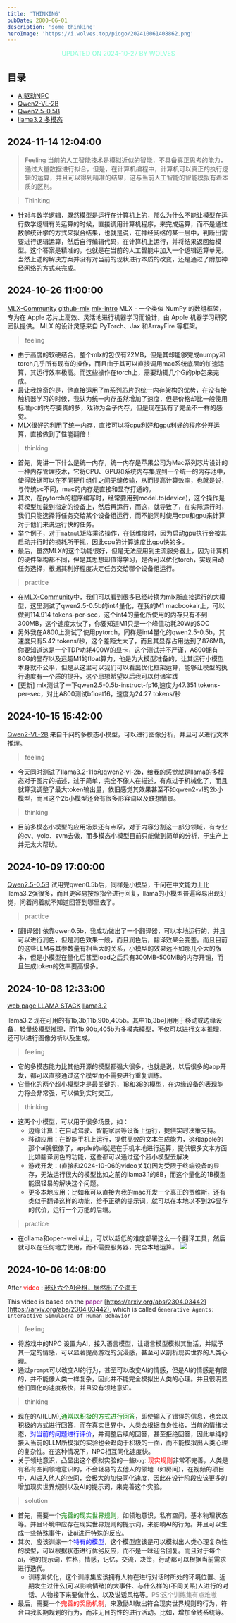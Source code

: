 ```yaml
---
title: 'THINKING'
pubDate: 2000-06-01
description: 'some thinking'
heroImage: 'https://i.wolves.top/picgo/202410061408862.png'
---
```


<p style="color: aquamarine;text-align: center">UPDATED ON 2024-10-27 BY WOLVES</p>

## 目录
- [AI驱动NPC](#2024-10-06-14-08-00)
- [Qwen2-VL-2B](#2024-10-15-15-42-00)
- [Qwen2.5-0.5B](#2024-10-09-17-00-00)
- [llama3.2 多模态](#2024-10-08-12-33-00)

## 2024-11-14 12:04:00
> Feeling
当前的人工智能技术是模拟近似的智能，不具备真正思考的能力，通过大量数据进行拟合，但是，在计算机编程中，计算机可以真正的执行逻辑的运算，并且可以得到精准的结果，这与当前人工智能的智能模拟有着本质的区别。

> Thinking
- 针对与数学逻辑，既然模型是运行在计算机上的，那么为什么不能让模型在运行数学逻辑有关运算的时候，直接调用计算机程序，来完成运算，而不是通过数学统计学的方式来拟合结果，也就是说，在神经网络的某一层中，判断出需要进行逻辑运算，然后自行编辑代码，在计算机上运行，并将结果返回给模型。这个答案是精准的，也就是在当前的人工智能中加入一个逻辑运算单元。当然上述的解决方案并没有对当前的现状进行本质的改变，还是通过了附加神经网络的方式来完成。


## 2024-10-26 11:00:00
[MLX-Community](https://huggingface.co/mlx-community)
[github-mlx](https://github.com/ml-explore/mlx)
[mlx-intro](https://ml-explore.github.io/mlx/build/html/index.html)
MLX - 一个类似 NumPy 的数组框架，专为在 Apple 芯片上高效、灵活地进行机器学习而设计，由 Apple 机器学习研究团队提供。
MLX 的设计灵感来自 PyTorch、Jax 和ArrayFire 等框架。

> feeling
- 由于高度的软硬结合，整个mlx的包仅有22MB，但是其却能够完成numpy和torch几乎所有现有的操作，而且由于其可以直接调用mac系统底层的加速运算，其运行效率极高。而这些操作在torch上，需要动辄几个G的pip包来完成。
- 最让我惊奇的是，他直接运用了m系列芯片的统一内存架构的优势，在没有接触机器学习的时候，我认为统一内存虽然增加了速度，但是价格却比一般使用标准pc的内存要贵的多，戏称为金子内存，但是现在我有了完全不一样的感觉。
- MLX很好的利用了统一内存，直接可以将cpu利好和gpu利好的程序分开运算，直接做到了性能翻倍！

> thinking
- 首先，先讲一下什么是统一内存，统一内存是苹果公司为Mac系列芯片设计的一种内存管理技术，它将CPU、GPU和系统内存集成到一个统一的内存池中，使得数据可以在不同硬件组件之间无缝传输，从而提高计算效率，也就是说，与传统pc不同，mac的内存是直接和显存打通的。
- 其次，在pytorch的程序编写时，经常要用到model.to(device)，这个操作是将模型加载到指定的设备上，然后再运行，而这，就导致了，在实际运行时，我们只能选择将任务交给某个设备组运行，而不能同时使用cpu和gpu来计算对于他们来说运行快的任务。
- 举个例子，对于`matmul`矩阵乘法操作，在低维度时，因为启动gpu执行会被其启动并行时的损耗所干扰，因此cpu的计算速度比gpu快的多。
- 最后，虽然MLX的这个功能很好，但是无法应用到主流服务器上，因为计算机的硬件架构都不同，但是其思想却值得学习，是否可以优化torch，实现自动任务选择，根据其利好程度决定任务交给哪个设备组运行。

> practice
- 在[MLX-Community](https://huggingface.co/mlx-community)中，我们可以看到很多已经转换为mlx所直接运行的大模型，这里测试了qwen2.5-0.5b的int4量化，在我的M1 macbookair上，可以做到114.914 tokens-per-sec，这个int4的量化所使用的内存只有不到300MB，这个速度太快了，你要知道M1只是一个峰值功耗20W的SOC
- 另外我在A800上测试了使用pytorch，同样是int4量化的qwen2.5-0.5b，其速度只有5.42 tokens/秒，这个差距太大了，而且其显存占用达到了876MB，你要知道这是一个TDP功耗400W的显卡，这个测试并不严谨，A800拥有80G的显存以及远超M1的float算力，他是为大模型准备的，让其运行小模型本身就不公平，但是从这里可以我们可以看出优化框架运算，能够让模型的执行速度有一个质的提升，这个思想希望以后我可以付诸实践
- [更新] mlx测试了一下qwen2.5-0.5b-instruct-fp16,速度为47.351 tokens-per-sec，对比A800测试bfloat16，速度为24.27 tokens/秒

## 2024-10-15 15:42:00
[Qwen2-VL-2B](https://huggingface.co/Qwen/Qwen2-VL-2B-Instruct)
来自千问的多模态小模型，可以进行图像分析，并且可以进行文本推理。

> feeling
- 今天同时测试了llama3.2-11b和qwen2-vl-2b，给我的感觉就是llama的多模态对于图片的描述，过于简单，完全不像人在描述，有点过于机械化了，而且就算我调整了最大token输出量，依旧感觉其效果甚至不如qwen2-vl的2b小模型，而且这个2b小模型还会有很多形容词以及联想情景。

> thinking
- 目前多模态小模型的应用场景还有点窄，对于内容分割这一部分领域，有专业的cv、yolo、svm去做，而多模态小模型目前只能做到简单的分析，于生产上并无太大帮助。

## 2024-10-09 17:00:00
[Qwen2.5-0.5B](https://huggingface.co/Qwen/Qwen2.5-0.5B-Instruct)
试用完qwen0.5b后，同样是小模型，千问在中文能力上比llama3.2强很多，而且更容易按照指令进行回复，llama的小模型普遍容易出现幻觉，问着问着就不知道回答到哪里去了。

> practice
- [翻译器] 依靠qwen0.5b，我成功做出了一个翻译器，可以本地运行的，并且可以进行润色，但是润色效果一般，而且润色后，翻译效果会变差。而且目前的这些LLM与其参数量有相当大的关系，小模型的效果远不如那几个大的版本，但是小模型在量化后甚至load之后只有300MB-500MB的内存开销，而且生成token的效率要高很多。

## 2024-10-08 12:33:00
[web page LLAMA STACK](https://ai.meta.com/blog/llama-3-2-connect-2024-vision-edge-mobile-devices/)
[llama3.2](https://www.llama.com/docs/model-cards-and-prompt-formats/llama3_2)

llama3.2 现在可用的有1b,3b,11b,90b,405b。其中1b,3b可用用于移动或边缘设备，轻量级模型推理，而11b,90b,405b为多模态模型，不仅可以进行文本推理，还可以进行图像分析以及生成。

> feeling

- 它的多模态能力比其他开源的模型都强大很多，也就是说，以后很多的app开发，都可以直接通过这个模型而不需要进行重复训练。
- 它量化的两个超小模型才是最关键的，1B和3B的模型，在边缘设备的表现能力将会非常强，可以做到实时交互。

> thinking

- 这两个小模型，可以用于很多场景，如：
    - 边缘计算：在自动驾驶、智能家居等设备上运行，提供实时决策支持。
    - 移动应用：在智能手机上运行，提供高效的文本生成能力，这和apple的那个ai就很像了，apple的ai就是在手机本地进行运算，提供很多文本方面比如翻译润色的功能，这些都可以通过这个超小模型去解决
    - 游戏开发：(直接和2024-10-06的video关联)因为受限于终端设备的显存，无法运行很大的模型比如之前的llama3.1的8B，而这个量化的1B模型能很轻易的解决这个问题。
    - 更多本地应用：比如我可以直接为我的mac开发一个真正的贾维斯，还有类似于翻译这样的功能，给予正确的提示词，就可以在本地以不到2G显存的代价，运行一个万能的后端。

> practice

- 在ollama和open-wei ui上，可以以超低的难度部署这么一个翻译工具，然后就可以在任何地方使用，而不需要服务器，完全本地运算。
![](https://i.wolves.top/picgo/202410091724240.png)


## 2024-10-06 14:08:00
After <span style="color: red">video</span> : [我让六个AI合租，居然出了个海王](https://www.bilibili.com/video/BV1MkxeeYEEb)

This video is based on the <span style="color: purple">paper</span> [https://arxiv.org/abs/2304.03442](https://arxiv.org/abs/2304.03442), which is called `Generative Agents: Interactive Simulacra of Human Behavior`

> feeling

- 将游戏中的NPC 设置为AI，接入语言模型，让语言模型模拟其生活，并赋予其一定的情感，可以显著提高游戏的沉浸感，甚至可以剖析现实世界的人类心理。
- 通过`prompt`可以改变AI的行为，甚至可以改变AI的情感，但是AI的情感是有限的，并不能像人类一样复杂，因此并不能完全模拟出人类的心理。并且很明显他们同化的速度极快，并且没有领地意识。

> thinking

- 现在的AI(LLM),<span style="color: green">通常以积极的方式进行回答</span>，即使输入了错误的信息，也会以积极的方式进行回答，而在真实世界中，人类会根据自身性格，当前的情绪状态，<span style="color: blue">对当前的问题进行评价</span>，并调整后续的回答，甚至拒绝回答，因此单纯的接入当前的LLM所模拟的实验也会趋向于积极的一面，而不能模拟出人类心理的复杂性。在这种情况下，NPC相互同化速度快。
- 关于领地意识，凸显出这个模拟实验的一些`bug`: <span style="color: red">现实规则</span>非常不完善，人类是有私有空间领地意识的，不会轻易的去他人的领地（如房间），在视频的项目中，AI进入他人的空间，会极大的加快同化速度，因此在设计阶段应该更多的增加现实世界规则以及AI的提示词，来完善这个实验。

> solution

- 首先，需要一个<span style="color: green">完善的现实世界规则</span>，如领地意识，私有空间，基本物理状态等。并且环境中应存在现实世界规则的提示词，来影响AI的行为。并且可以生成一些特殊事件，让ai进行特殊的反应。
- 其次，应该训练一个<span style="color: blue">特有的模型</span>，这个模型应该是可以模拟出人类心理复杂性的模型，可以根据状态进行优劣反应，而不是一味迎合回复。而且对于每个ai，他的提示词，性格，情感，记忆，交流，决策，行动都可以根据当前需求进行迭代。
    - 训练集优化，这个训练集应该拥有人物在进行对话时所处的环境位置、近期发生过什么(可以影响情绪)的大事件、与什么样的(不同关系)人进行的对话、人物接下来要做什么、以及说话风格等。<span style="color: gray">PS:这个训练集有点难嗷</span>
- 最后，需要一个<span style="color: red">完善的奖励机制</span>，来激励AI做出符合现实世界规则的行为，符合自我长期规划的行为，而非无目的性的进行活动。比如，增加金钱系统等。
